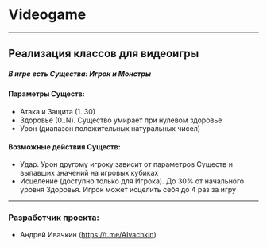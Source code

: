 # Videogame

---

## Реализация классов для видеоигры

##### В игре есть Существа: Игрок и Монстры

#### Параметры Существ:

* Атака и Защита (1..30)
* Здоровье (0..N). Существо умирает при нулевом здоровье
* Урон (диапазон положительных натуральных чисел)

#### Возможные действия Существ:

* Удар. Урон другому игроку зависит от параметров Существ и выпавших значений на игровых кубиках
* Исцеление (доступно только для Игрока). До 30% от начального уровня Здоровья. Игрок может исцелить себя до 4 раз за игру

---

### Разработчик проекта:

* Андрей Ивачкин (https://t.me/AIvachkin)



